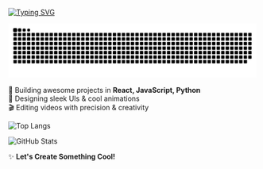 

[![Typing SVG](https://readme-typing-svg.herokuapp.com?font=Orbitron&size=30&duration=2000&pause=1000&color=00FFA6&center=true&vCenter=true&width=700&height=60&lines=🚀+Developer+%7C+Designer+%7C+Video+Editor)](https://git.io/typing-svg)


<img src="https://raw.githubusercontent.com/Platane/snk/output/github-contribution-grid-snake.svg" width="500">





🎯 Building awesome projects in **React, JavaScript, Python**  
🎨 Designing sleek UIs & cool animations  
🎬 Editing videos with precision & creativity  



![Top Langs](https://github-readme-stats.vercel.app/api/top-langs/?username=sinkingcircle&layout=compact&theme=radical)




![GitHub Stats](https://github-readme-stats.vercel.app/api?username=sinkingcircle&show_icons=true&theme=radical)  

✨ **Let's Create Something Cool!**  
